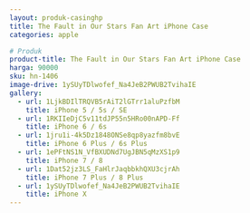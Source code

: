 ```yaml
---
layout: produk-casinghp
title: The Fault in Our Stars Fan Art iPhone Case
categories: apple

# Produk
product-title: The Fault in Our Stars Fan Art iPhone Case
harga: 90000
sku: hn-1406
image-drive: 1ySUyTDlwofef_Na4JeB2PWUB2TvihaIE
gallery:
  - url: 1LjkBDIlTRQVB5rAiT2lGTrr1aluPzfbM
    title: iPhone 5 / 5s / SE
  - url: 1RKIIeDjC5v11tdJP55n5HRo00nAPD-Ff
    title: iPhone 6 / 6s
  - url: 1jru1i-4k5Dz1848ONSe8qp8yazfm8bvE
    title: iPhone 6 Plus / 6s Plus
  - url: 1ePFtNS1N_VfBXUDNd7UgJBN5qMzXS1p9
    title: iPhone 7 / 8
  - url: 1Dat52jz3LS_FaHlrJaqbbkhQXU3cjrAh
    title: iPhone 7 Plus / 8 Plus
  - url: 1ySUyTDlwofef_Na4JeB2PWUB2TvihaIE
    title: iPhone X
---
```

